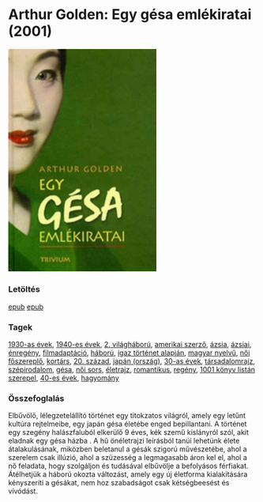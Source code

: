 # <a name="id_280">Arthur Golden: Egy gésa emlékiratai (2001)</a>
<img src="https://github.com/BercziSandor/calibre_lib/raw/main/libs/main/Arthur%20Golden/Egy%20gesa%20emlekiratai%20%28280%29/cover.jpg" alt="cover" width="300"/>

### Letöltés
[epub](https://github.com/BercziSandor/calibre_lib/raw/main/libs/main/Arthur%20Golden/Egy%20gesa%20emlekiratai%20%28280%29/Egy%20gesa%20emlekiratai%20-%20Arthur%20Golden%20%28Case%20Conflict%29.epub) 
 [epub](https://github.com/BercziSandor/calibre_lib/raw/main/libs/main/Arthur%20Golden/Egy%20gesa%20emlekiratai%20%28280%29/Egy%20gesa%20emlekiratai%20-%20Arthur%20Golden.epub)

### Tagek
[1930-as évek](https://github.com/berczisandor/calibre_lib/libs/main/blob/main/_tags/1930-as%20%c3%a9vek.md), [1940-es évek](https://github.com/berczisandor/calibre_lib/libs/main/blob/main/_tags/1940-es%20%c3%a9vek.md), [2. világháború](https://github.com/berczisandor/calibre_lib/libs/main/blob/main/_tags/2.%20vil%c3%a1gh%c3%a1bor%c3%ba.md), [amerikai szerző](https://github.com/berczisandor/calibre_lib/libs/main/blob/main/_tags/amerikai%20szerz%c5%91.md), [ázsia](https://github.com/berczisandor/calibre_lib/libs/main/blob/main/_tags/%c3%81zsia.md), [ázsiai](https://github.com/berczisandor/calibre_lib/libs/main/blob/main/_tags/%c3%a1zsiai.md), [énregény](https://github.com/berczisandor/calibre_lib/libs/main/blob/main/_tags/%c3%a9nreg%c3%a9ny.md), [filmadaptáció](https://github.com/berczisandor/calibre_lib/libs/main/blob/main/_tags/filmadapt%c3%a1ci%c3%b3.md), [háború](https://github.com/berczisandor/calibre_lib/libs/main/blob/main/_tags/h%c3%a1bor%c3%ba.md), [igaz történet alapján](https://github.com/berczisandor/calibre_lib/libs/main/blob/main/_tags/igaz%20t%c3%b6rt%c3%a9net%20alapj%c3%a1n.md), [magyar nyelvű](https://github.com/berczisandor/calibre_lib/libs/main/blob/main/_tags/magyar%20nyelv%c5%b1.md), [női főszereplő](https://github.com/berczisandor/calibre_lib/libs/main/blob/main/_tags/n%c5%91i%20f%c5%91szerepl%c5%91.md), [kortárs](https://github.com/berczisandor/calibre_lib/libs/main/blob/main/_tags/kort%c3%a1rs.md), [20. század](https://github.com/berczisandor/calibre_lib/libs/main/blob/main/_tags/20.%20sz%c3%a1zad.md), [japán (ország)](https://github.com/berczisandor/calibre_lib/libs/main/blob/main/_tags/jap%c3%a1n%20orsz%c3%a1g.md), [30-as évek](https://github.com/berczisandor/calibre_lib/libs/main/blob/main/_tags/30-as%20%c3%a9vek.md), [társadalomrajz](https://github.com/berczisandor/calibre_lib/libs/main/blob/main/_tags/t%c3%a1rsadalomrajz.md), [szépirodalom](https://github.com/berczisandor/calibre_lib/libs/main/blob/main/_tags/sz%c3%a9pirodalom.md), [gésa](https://github.com/berczisandor/calibre_lib/libs/main/blob/main/_tags/g%c3%a9sa.md), [női sors](https://github.com/berczisandor/calibre_lib/libs/main/blob/main/_tags/n%c5%91i%20sors.md), [életrajz](https://github.com/berczisandor/calibre_lib/libs/main/blob/main/_tags/%c3%a9letrajz.md), [romantikus](https://github.com/berczisandor/calibre_lib/libs/main/blob/main/_tags/romantikus.md), [regény](https://github.com/berczisandor/calibre_lib/libs/main/blob/main/_tags/reg%c3%a9ny.md), [1001 könyv listán szerepel](https://github.com/berczisandor/calibre_lib/libs/main/blob/main/_tags/1001%20k%c3%b6nyv%20list%c3%a1n%20szerepel.md), [40-es évek](https://github.com/berczisandor/calibre_lib/libs/main/blob/main/_tags/40-es%20%c3%a9vek.md), [hagyomány](https://github.com/berczisandor/calibre_lib/libs/main/blob/main/_tags/hagyom%c3%a1ny.md)

### Összefoglalás
<div>
<p>Elbűvölő, lélegzetelállító történet egy titokzatos világról, amely egy letűnt kultúra rejtelmeibe, egy japán gésa életébe enged bepillantani. A történet egy szegény halászfaluból elkerülő 9 éves, kék szemű kislányról szól, akit eladnak egy gésa házba . A hű önéletrajzi leírásból tanúi lehetünk élete átalakulásának, miközben beletanul a gésák szigorú művészetébe, ahol a szerelem csak illúzió, ahol a szüzesség a legmagasabb áron kel el, ahol a nő feladata, hogy szolgáljon és tudásával elbűvölje a befolyásos férfiakat. Átélhetjük a háború okozta változást, amely egy új életforma kialakítására kényszeríti a gésákat, nem hoz szabadságot csak kétségbeesést és vívódást.</p></div>


